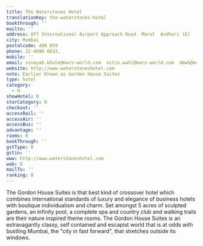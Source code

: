 ```yaml
---
title: The Waterstones Hotel
translationKey: the-waterstones-hotel
bookthrough: ''
mailto: ''
address: Off International Airport Approach Road  Marol  Andheri (E)
city: Mumbai
postalcode: 400 059
phone: 22-4090 6633,
mobile: ''
email: vinayak.khule@mars-world.com  nitin.wahi@mars-world.com  dmwh@mars-world.com
website: http://www.waterstoneshotel.com
note: Earlier Known as Gordon House Suites
type: hotel
category:
  - H
showHotel: 0
starCategory: 0
checkout: ''
accessRail: ''
accessAir: ''
accessBus: ''
advantage: ''
rooms: 0
bookThrough: ''
gstType: 0
gstin: ''
www: http://www.waterstoneshotel.com
web: 0
mailTo: ''
ranking: 0
---
```







The Gordon House Suites is that best kind of crossover hotel which combines international standards of luxury and elegance of business hotels with boutique individualism and charm.     Set amongst 5 acres of sculpted gardens, an infinity pool, a complete spa and country club and walking trails are their nature inspired theme rooms.     The Gordon House Suites is an extravagantly classy, self contained and escapist world that is at odds with bustling Mumbai, the "city in fast forward", that stretches outside its windows.
